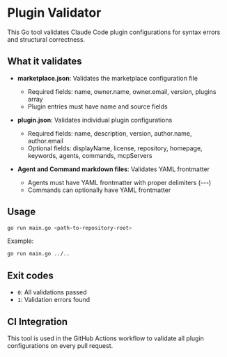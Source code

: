 # Plugin Validator

This Go tool validates Claude Code plugin configurations for syntax errors and structural correctness.

## What it validates

- **marketplace.json**: Validates the marketplace configuration file
  - Required fields: name, owner.name, owner.email, version, plugins array
  - Plugin entries must have name and source fields
  
- **plugin.json**: Validates individual plugin configurations
  - Required fields: name, description, version, author.name, author.email
  - Optional fields: displayName, license, repository, homepage, keywords, agents, commands, mcpServers

- **Agent and Command markdown files**: Validates YAML frontmatter
  - Agents must have YAML frontmatter with proper delimiters (---)
  - Commands can optionally have YAML frontmatter

## Usage

```bash
go run main.go <path-to-repository-root>
```

Example:
```bash
go run main.go ../..
```

## Exit codes

- `0`: All validations passed
- `1`: Validation errors found

## CI Integration

This tool is used in the GitHub Actions workflow to validate all plugin configurations on every pull request.
